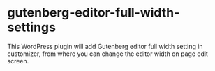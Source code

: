 # gutenberg-editor-full-width-settings
This WordPress plugin will add Gutenberg editor full width setting in customizer, from where you can change the editor width on page edit screen.
